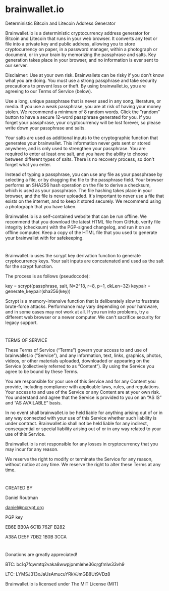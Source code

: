 # brainwallet.io
Deterministic Bitcoin and Litecoin Address Generator

Brainwallet.io is a deterministic cryptocurrency address generator for Bitcoin and Litecoin that runs in your web browser. It converts any text or file into a private key and public address, allowing you to store cryptocurrency on paper, in a password manager, within a photograph or document, or in your brain by memorizing the passphrase and salts. Key generation takes place in your browser, and no information is ever sent to our server.

Disclaimer: Use at your own risk. Brainwallets can be risky if you don't know what you are doing. You must use a strong passphrase and take security precautions to prevent loss or theft. By using brainwallet.io, you are agreeing to our Terms of Service (below).

Use a long, unique passphrase that is never used in any song, literature, or media. If you use a weak passphrase, you are at risk of having your money stolen. We recommend a minimum of 8 random words. Click the "random" button to have a secure 12-word passphrase generated for you. If you forget your passphrase, your cryptocurrency will be lost forever, so please write down your passphrase and salts. 

Your salts are used as additional inputs to the cryptographic function that generates your brainwallet. This information never gets sent or stored anywhere, and is only used to strengthen your passphrase. You are required to enter at least one salt, and you have the ability to choose between different types of salts. There is no recovery process, so don't forget what you enter.

Instead of typing a passphrase, you can use any file as your passphrase by selecting a file, or by dragging the file to the passphrase field. Your browser performs an SHA256 hash operation on the file to derive a checksum, which is used as your passphrase. The file hashing takes place in your browser, and the file is never uploaded. It's important to never use a file that exists on the internet, and to keep it stored securely. We recommend using a photograph that you have taken.

Brainwallet.io is a self-contained website that can be run offline. We recommend that you download the latest HTML file from GitHub, verify file integrity (checksum) with the PGP-signed changelog, and run it on an offline computer. Keep a copy of the HTML file that you used to generate your brainwallet with for safekeeping.
#
Brainwallet.io uses the scrypt key derivation function to generate cryptocurrency keys. Your salt inputs are concatenated and used as the salt for the scrypt function.

The process is as follows (pseudocode):

key = scrypt(passphrase, salt, N=2^18, r=8, p=1, dkLen=32)
keypair = generate_keypair(sha256(key))

Scrypt is a memory-intensive function that is deliberately slow to frustrate brute-force attacks. Performance may vary depending on your hardware, and in some cases may not work at all. If you run into problems, try a different web browser or a newer computer. We can't sacrifice security for legacy support.
#
TERMS OF SERVICE

These Terms of Service (“Terms”) govern your access to and use of brainwallet.io (“Service”), and any information, text, links, graphics, photos, videos, or other materials uploaded, downloaded or appearing on the Service (collectively referred to as “Content”). By using the Service you agree to be bound by these Terms.

You are responsible for your use of this Service and for any Content you provide, including compliance with applicable laws, rules, and regulations. Your access to and use of the Service or any Content are at your own risk. You understand and agree that the Service is provided to you on an “AS IS” and “AS AVAILABLE” basis.

In no event shall brainwallet.io be held liable for anything arising out of or in any way connected with your use of this Service whether such liability is under contract. Brainwallet.io shall not be held liable for any indirect, consequential or special liability arising out of or in any way related to your use of this Service.

Brainwallet.io is not responsible for any losses in cryptocurrency that you may incur for any reason.

We reserve the right to modify or terminate the Service for any reason, without notice at any time. We reserve the right to alter these Terms at any time.
#
CREATED BY

Daniel Routman

daniel@ncrypt.org

PGP key

EB6E BB0A 6C1B 762F B282

A38A DE5F 7DB2 1B0B 3CCA
#
Donations are greatly appreciated!

BTC: bc1q7fqwmtq2vaka8wwpjpnmlehe36qrgfmlw33vh9

LTC: LYMSJ313xJaUsAmucuYRkVJmGB8Ut9VDz8

Brainwallet.io is licensed under The MIT License (MIT)
